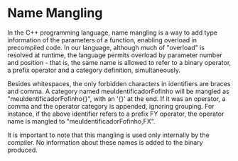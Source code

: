 Name Mangling
=============

In the C++ programming language, name mangling is a way to add type information
of the parameters of a function, enabling overload in precompiled code.
In our language, although much of "overload" is resolved at runtime, the
language permits overload by parameter number and position - that is, the same
name is allowed to refer to a binary operator, a prefix operator and a category
definition, simultaneously.

Besides whitespaces, the only forbidden characters in identifiers are braces
and comma. A category named meuIdentificadorFofinho will be mangled as
"meuIdentificadorFofinho{}", with an '{}' at the end. If it was an operator,
a comma and the operator category is appended, ignoring grouping. For instance,
if the above identifier refers to a prefix FY operator, the operator name is
mangled to "meuIdentificadorFofinho,FX".

It is important to note that this mangling is used only internally by the
compiler. No information about these names is added to the binary produced.
